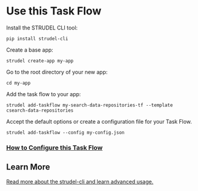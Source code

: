 # Use this Task Flow

Install the STRUDEL CLI tool:

```
pip install strudel-cli
```

Create a base app:

```
strudel create-app my-app
```

Go to the root directory of your new app:

```
cd my-app
```

Add the task flow to your app:

```
strudel add-taskflow my-search-data-repositories-tf --template csearch-data-repositories
```

Accept the default options or create a configuration file for your Task Flow.

```
strudel add-taskflow --config my-config.json
```

### [How to Configure this Task Flow](https://github.com/strudel-science/strudel-kit/blob/main/docs/task-flows/search-data-repositories/config.md)

## Learn More

[Read more about the strudel-cli and learn advanced usage.](https://github.com/strudel-science/strudel-kit/tree/main/docs)